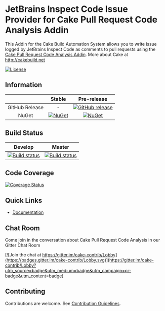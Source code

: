 # JetBrains Inspect Code Issue Provider for Cake Pull Request Code Analysis Addin

This Addin for the Cake Build Automation System allows you to write issue logged by JetBrains Inspect Code as comments to pull requests
using the [Cake Pull Request Code Analysis Addin].
More about Cake at http://cakebuild.net

[![License](http://img.shields.io/:license-mit-blue.svg)](https://github.com/cake-contrib/Cake.Prca.Issues.InspectCode/blob/feature/build/LICENSE)

## Information

| | Stable | Pre-release |
|:--:|:--:|:--:|
|GitHub Release|-|[![GitHub release](https://img.shields.io/github/release/cake-contrib/Cake.Prca.Issues.InspectCode.svg)](https://github.com/cake-contrib/Cake.Prca.Issues.InspectCode/releases/latest)|
|NuGet|[![NuGet](https://img.shields.io/nuget/v/Cake.Prca.Issues.InspectCode.svg)](https://www.nuget.org/packages/Cake.Prca.Issues.InspectCode)|[![NuGet](https://img.shields.io/nuget/vpre/Cake.Prca.Issues.InspectCode.svg)](https://www.nuget.org/packages/Cake.Prca.Issues.InspectCode)|

## Build Status

|Develop|Master|
|:--:|:--:|
|[![Build status](https://ci.appveyor.com/api/projects/status/oofyaxwbgeajkkog/branch/develop?svg=true)](https://ci.appveyor.com/project/cakecontrib/cake-prca-issues-inspectcode/branch/develop)|[![Build status](https://ci.appveyor.com/api/projects/status/oofyaxwbgeajkkog/branch/develop?svg=true)](https://ci.appveyor.com/project/cakecontrib/cake-prca-issues-inspectcode/branch/master)|

## Code Coverage

[![Coverage Status](https://coveralls.io/repos/github/cake-contrib/Cake.Prca.Issues.InspectCode/badge.svg?branch=develop)](https://coveralls.io/github/cake-contrib/Cake.Prca.Issues.InspectCode?branch=develop)

## Quick Links

- [Documentation](https://cake-contrib.github.io/Cake.Prca.Website)

## Chat Room

Come join in the conversation about Cake Pull Request Code Analysis in our Gitter Chat Room

[![Join the chat at https://gitter.im/cake-contrib/Lobby](https://badges.gitter.im/cake-contrib/Lobby.svg)](https://gitter.im/cake-contrib/Lobby?utm_source=badge&utm_medium=badge&utm_campaign=pr-badge&utm_content=badge)

## Contributing

Contributions are welcome. See [Contribution Guidelines].

[Cake Pull Request Code Analysis Addin]: https://github.com/cake-contrib/Cake.Prca
[Contribution Guidelines]: CONTRIBUTING.md